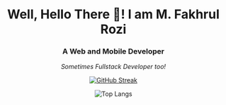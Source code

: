 <h1 align="center">Well, Hello There 👋!  I am M. Fakhrul Rozi</h1>
<h3 align="center"> A Web and Mobile Developer </h3>
<p align="center"><i>Sometimes Fullstack Developer too!</i></p>

<div align="center">
  
[![GitHub Streak](https://streak-stats.demolab.com?user=MF-Rozi&theme=dark)](https://git.io/streak-stats)

<!-- ![GitHub stats](https://github-readme-stats.vercel.app/api?username=MF-Rozi&show_icons=true&theme=synthwave&hide_border=true&include_all_commits=true) -->

![Top Langs](https://github-readme-stats.vercel.app/api/top-langs/?username=MF-Rozi&theme=synthwave&layout=compact&hide_border=true&count_private=true&show_icons=true)
</div>

<!-- ### Hi there 👋 -->

<!--
**MF-Rozi/MF-Rozi** is a ✨ _special_ ✨ repository because its `README.md` (this file) appears on your GitHub profile.

Here are some ideas to get you started:

- 🔭 I’m currently working on ...
- 🌱 I’m currently learning ...
- 👯 I’m looking to collaborate on ...
- 🤔 I’m looking for help with ...
- 💬 Ask me about ...
- 📫 How to reach me: ...
- 😄 Pronouns: ...
- ⚡ Fun fact: ...
-->
